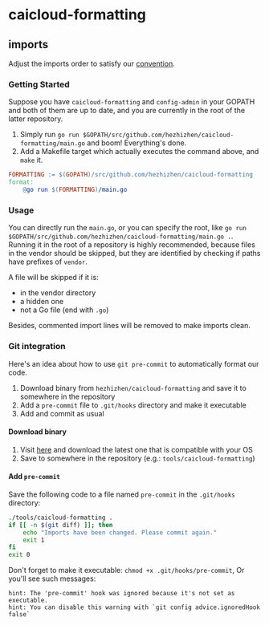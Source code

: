# caicloud-formatting

## imports

Adjust the imports order to satisfy our [convention](https://github.com/caicloud/engineering/blob/master/guidelines/golang.md#order).

### Getting Started

Suppose you have `caicloud-formatting` and `config-admin` in your GOPATH and both of them are up to date, and you are currently in the root of the latter repository.

1. Simply run `go run $GOPATH/src/github.com/hezhizhen/caicloud-formatting/main.go` and boom! Everything's done.
2. Add a Makefile target which actually executes the command above, and `make` it.

```makefile
FORMATTING := $(GOPATH)/src/github.com/hezhizhen/caicloud-formatting
format:
    @go run $(FORMATTING)/main.go
```

### Usage

You can directly run the `main.go`, or you can specify the root, like `go run $GOPATH/src/github.com/hezhizhen/caicloud-formatting/main.go .`. Running it in the root of a repository is highly recommended, because files in the vendor should be skipped, but they are identified by checking if paths have prefixes of `vendor`.

A file will be skipped if it is:

* in the vendor directory
* a hidden one
* not a Go file (end with `.go`)

Besides, commented import lines will be removed to make imports clean.

### Git integration

Here's an idea about how to use `git pre-commit` to automatically format our code.

1. Download binary from `hezhizhen/caicloud-formatting` and save it to somewhere in the repository
2. Add a `pre-commit` file to `.git/hooks` directory and make it executable
3. Add and commit as usual

#### Download binary

1. Visit [here](https://github.com/hezhizhen/caicloud-formatting/releases) and download the latest one that is compatible with your OS
2. Save to somewhere in the repository (e.g.: `tools/caicloud-formatting`)

#### Add `pre-commit`

Save the following code to a file named `pre-commit` in the `.git/hooks` directory:

```sh
./tools/caicloud-formatting .
if [[ -n $(git diff) ]]; then
    echo "Imports have been changed. Please commit again."
    exit 1
fi
exit 0
```

Don't forget to make it executable: `chmod +x .git/hooks/pre-commit`, Or you'll see such messages:

```text
hint: The 'pre-commit' hook was ignored because it's not set as executable.
hint: You can disable this warning with `git config advice.ignoredHook false`
```

